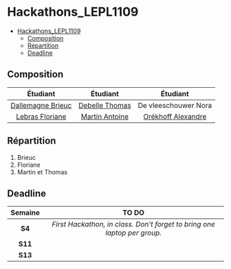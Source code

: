 # Hackathons_LEPL1109

- [Hackathons\_LEPL1109](#hackathons_lepl1109)
  - [Composition](#composition)
  - [Répartition](#répartition)
  - [Deadline](#deadline)


## Composition

|                         Étudiant                         |                  Étudiant                   |                     Étudiant                      |
| :------------------------------------------------------: | :-----------------------------------------: | :-----------------------------------------------: |
| [Dallemagne Brieuc](https://github.com/BrieucDallemagne) | [Debelle Thomas](https://github.com/Tfloow) |               De vleeschouwer Nora                |
|      [Lebras Floriane](https://github.com/fllebras)      |               [Martin Antoine](https://github.com/antoinemrt1)                | [Orékhoff Alexandre](https://github.com/Hokkaydo) |

## Répartition

1. Brieuc
2. Floriane
3. Martin et Thomas

## Deadline

| Semaine |                                  TO DO                                   |
| :-----: | :----------------------------------------------------------------------: |
| **S4**  | *First Hackathon, in class. Don't forget to bring one laptop per group.* |
| **S11** |                                                                          |
| **S13** |                                                                          |